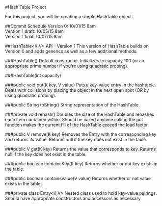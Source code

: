 #Hash Table Project

For this project, you will be creating a simple HashTable object.

##Commit Schedule
Version 0: 10/01/15 8am </br>
Version 1 draft: 10/05/15 8am </br>
Version 1 final: 10/07/15 8am 

##HashTable\<K,V> API - Version 1
This version of HashTable builds on Version 0 and adds generics as well as a few additional methods.

###HashTable()
Default constructor. Initializes to capacity 100 (or an appropriate prime number if you're using quadratic probing).

###HashTable(int capacity)

###public void put(K key, V value)
Puts a key-value entry in the hashtable. Deals with collisions by placing the object in the next open spot (OR by using quadratic probing). 

###public String toString()
String representation of the HashTable.

###private void rehash()
Doubles the size of the HashTable and rehashes each item contained within. Should be called anytime calling the put function makes the current fill of the HashTable exceed the load factor.

###public V remove(K key)
Removes the Entry with the corresponding key and returns its value. Returns null if the key does not exist in the table.

###public V get(K key)
Returns the value that corresponds to key. Returns null if the key does not exist in the table.

###public boolean containsKey(K key)
Returns whether or not key exists in the table.

###public boolean containsValue(V value)
Returns whether or not value exists in the table.

###private class Entry\<K,V>
Nested class used to hold key-value pairings. Should have appropriate constructors and accessors as necessary.






